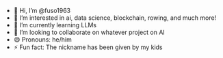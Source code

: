 - 👋 Hi, I’m @fuso1963
- 👀 I’m interested in ai, data science, blockchain, rowing, and much more!
- 🌱 I’m currently learning LLMs
- 💞️ I’m looking to collaborate on whatever project on AI
- 😄 Pronouns: he/him
- ⚡ Fun fact: The nickname has been given by my kids

<!---
fuso1963/fuso1963 is a ✨ special ✨ repository because its `README.md` (this file) appears on your GitHub profile.
You can click the Preview link to take a look at your changes.
--->
